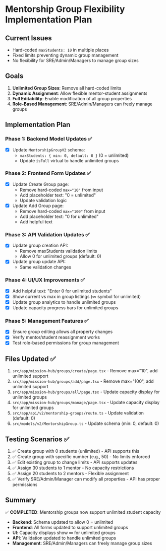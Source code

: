 # Mentorship Group Flexibility Implementation Plan

## Current Issues
- Hard-coded `maxStudents: 10` in multiple places
- Fixed limits preventing dynamic group management
- No flexibility for SRE/Admin/Managers to manage group sizes

## Goals
1. **Unlimited Group Sizes**: Remove all hard-coded limits
2. **Dynamic Assignment**: Allow flexible mentor-student assignments
3. **Full Editability**: Enable modification of all group properties
4. **Role-Based Management**: SRE/Admin/Managers can freely manage groups

## Implementation Plan

### Phase 1: Backend Model Updates ✅
- [x] Update `MentorshipGroupV2` schema:
  - `maxStudents: { min: 0, default: 0 }` (0 = unlimited)
  - Update `isFull` virtual to handle unlimited groups

### Phase 2: Frontend Form Updates ✅
- [x] Update Create Group page:
  - Remove hard-coded `max="10"` from input
  - Add placeholder text: "0 = unlimited"
  - Update validation logic
- [x] Update Add Group page:
  - Remove hard-coded `max="100"` from input
  - Add placeholder text: "0 for unlimited"
  - Add helpful text

### Phase 3: API Validation Updates ✅
- [x] Update group creation API:
  - Remove maxStudents validation limits
  - Allow 0 for unlimited groups (default: 0)
- [x] Update group update API:
  - Same validation changes

### Phase 4: UI/UX Improvements ✅
- [x] Add helpful text: "Enter 0 for unlimited students"
- [x] Show current vs max in group listings (∞ symbol for unlimited)
- [x] Update group analytics to handle unlimited groups
- [x] Update capacity progress bars for unlimited groups

### Phase 5: Management Features ✅
- [x] Ensure group editing allows all property changes
- [x] Verify mentor/student reassignment works
- [x] Test role-based permissions for group management

## Files Updated ✅
1. `src/app/mission-hub/groups/create/page.tsx` - Remove max="10", add unlimited support
2. `src/app/mission-hub/groups/add/page.tsx` - Remove max="100", add unlimited support
3. `src/app/mission-hub/groups/all/page.tsx` - Update capacity display for unlimited groups
4. `src/app/mission-hub/groups/manage/page.tsx` - Update capacity display for unlimited groups
5. `src/app/api/v2/mentorship-groups/route.ts` - Update validation (default: 0)
6. `src/models/v2/MentorshipGroup.ts` - Update schema (min: 0, default: 0)

## Testing Scenarios ✅
1. ✅ Create group with 0 students (unlimited) - API supports this
2. ✅ Create group with specific number (e.g., 50) - No limits enforced
3. ✅ Edit existing group to change limits - API supports updates
4. ✅ Assign 30 students to 1 mentor - No capacity restrictions
5. ✅ Assign 20 students to 2 mentors - Flexible assignment
6. ✅ Verify SRE/Admin/Manager can modify all properties - API has proper permissions

## Summary
✅ **COMPLETED**: Mentorship groups now support unlimited student capacity
- **Backend**: Schema updated to allow 0 = unlimited
- **Frontend**: All forms updated to support unlimited groups
- **UI**: Capacity displays show ∞ for unlimited groups
- **API**: Validation updated to handle unlimited groups
- **Management**: SRE/Admin/Managers can freely manage group sizes
